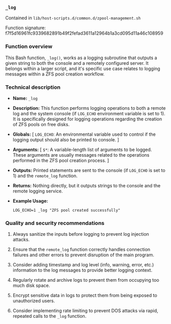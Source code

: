 ### `_log`

Contained in `lib/host-scripts.d/common.d/zpool-management.sh`

Function signature: f7f5d16961fc9339682891b49f2fefad3611a12964b1a3cd095d11a46c108959

### Function overview

This Bash function, `_log()`, works as a logging subroutine that outputs a given string to both the console and a remotely configured server. It belongs within a larger script, and it's specific use case relates to logging messages within a ZFS pool creation workflow.

### Technical description

- **Name:** `_log`

- **Description:** This function performs logging operations to both a remote log and the system console (if `LOG_ECHO` environment variable is set to 1). It is specifically designed for logging operations regarding the creation of ZFS pools on free disks.

- **Globals:** [ `LOG_ECHO`: An environmental variable used to control if the logging output should also be printed to console. ]

- **Arguments:** [ `$*`: A variable-length list of arguments to be logged. These arguments are usually messages related to the operations performed in the ZFS pool creation process. ]

- **Outputs:** Printed statements are sent to the console (if `LOG_ECHO` is set to 1) and the `remote_log` function.

- **Returns:** Nothing directly, but it outputs strings to the console and the remote logging service.

- **Example Usage:**
    ```
    LOG_ECHO=1 _log "ZFS pool created successfully"
    ```

### Quality and security recommendations

1. Always sanitize the inputs before logging to prevent log injection attacks.

2. Ensure that the `remote_log` function correctly handles connection failures and other errors to prevent disruption of the main program.

3. Consider adding timestamp and log level (info, warning, error, etc.) information to the log messages to provide better logging context.

4. Regularly rotate and archive logs to prevent them from occupying too much disk space.

5. Encrypt sensitive data in logs to protect them from being exposed to unauthorized users.

6. Consider implementing rate limiting to prevent DOS attacks via rapid, repeated calls to the `_log` function.

